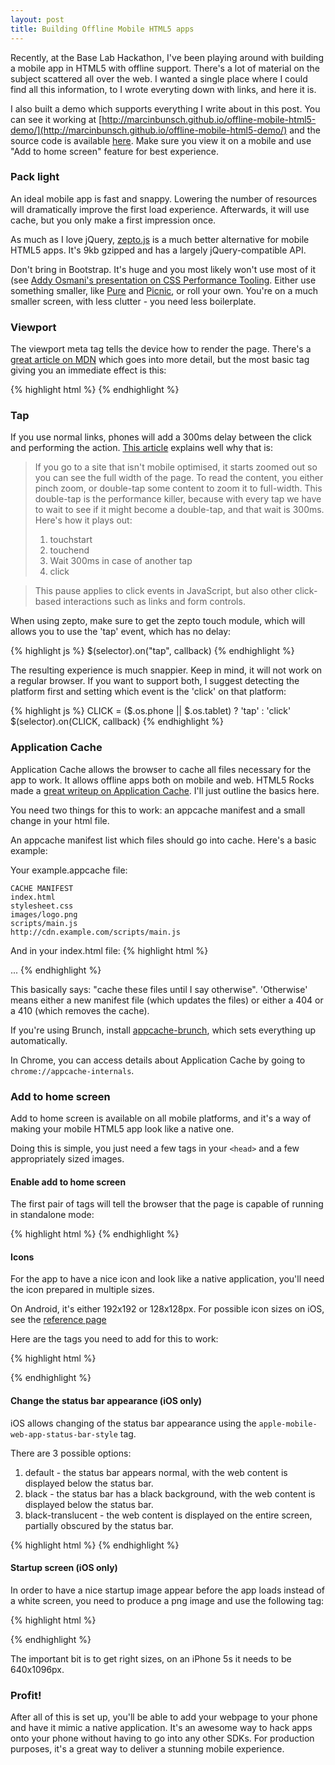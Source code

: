```yaml
---
layout: post
title: Building Offline Mobile HTML5 apps
---
```


Recently, at the Base Lab Hackathon, I've been playing around with building a mobile app in HTML5 with offline support. There's a lot of material on the subject scattered all over the web. I wanted a single place where I could find all this information, to I wrote everyting down with links, and here it is.

I also built a demo which supports everything I write about in this post. You can see it working at [http://marcinbunsch.github.io/offline-mobile-html5-demo/](http://marcinbunsch.github.io/offline-mobile-html5-demo/) and the source code is available [here](https://github.com/marcinbunsch/offline-mobile-html5-demo). Make sure you view it on a mobile and use "Add to home screen" feature for best experience.

### Pack light

An ideal mobile app is fast and snappy. Lowering the number of resources will dramatically improve the first load experience. Afterwards, it will use cache, but you only make a first impression once.

As much as I love jQuery, [zepto.js](http://zeptojs.com/) is a much better alternative for mobile HTML5 apps. It's 9kb gzipped and has a largely jQuery-compatible API.

Don't bring in Bootstrap. It's huge and you most likely won't use most of it (see [Addy Osmani's presentation on CSS Performance Tooling](https://speakerdeck.com/addyosmani/css-performance-tooling). Either use something smaller, like [Pure](http://purecss.io/) and [Picnic](http://picnicss.com/), or roll your own. You're on a much smaller screen, with less clutter - you need less boilerplate.

<!-- more -->

### Viewport

The viewport meta tag tells the device how to render the page. There's a [great article on MDN](https://developer.mozilla.org/en/docs/Mozilla/Mobile/Viewport_meta_tag) which goes into more detail, but the most basic tag giving you an immediate effect is this:

{% highlight html %}
<meta name="viewport" content="width=device-width, user-scalable=no">
{% endhighlight %}

### Tap

If you use normal links, phones will add a 300ms delay between the click and performing the action. [This article](http://updates.html5rocks.com/2013/12/300ms-tap-delay-gone-away) explains well why that is:

> If you go to a site that isn't mobile optimised, it starts zoomed out so you can see the full width of the page. To read the content, you either pinch zoom, or double-tap some content to zoom it to full-width. This double-tap is the performance killer, because with every tap we have to wait to see if it might become a double-tap, and that wait is 300ms. Here's how it plays out:
>
>  1. touchstart
>  2. touchend
>  3. Wait 300ms in case of another tap
>  4. click

>  This pause applies to click events in JavaScript, but also other click-based interactions such as links and form controls.

When using zepto, make sure to get the zepto touch module, which will allows you to use the 'tap' event, which has no delay:

{% highlight js %}
$(selector).on("tap", callback)
{% endhighlight %}

The resulting experience is much snappier. Keep in mind, it will not work on a regular browser. If you want to support both, I suggest detecting the platform first and setting which event is the 'click' on that platform:

{% highlight js %}
CLICK = ($.os.phone || $.os.tablet) ? 'tap' : 'click'
$(selector).on(CLICK, callback)
{% endhighlight %}

### Application Cache

Application Cache allows the browser to cache all files necessary for the app to work. It allows offline apps both on mobile and web. HTML5 Rocks made a [great writeup on Application Cache](http://www.html5rocks.com/en/tutorials/appcache/beginner/). I'll just outline the basics here.

You need two things for this to work: an appcache manifest and a small change in your html file.

An appcache manifest list which files should go into cache. Here's a basic example:

Your example.appcache file:

```
CACHE MANIFEST
index.html
stylesheet.css
images/logo.png
scripts/main.js
http://cdn.example.com/scripts/main.js
```

And in your index.html file:
{% highlight html %}
<html manifest="example.appcache">
  ...
</html>
{% endhighlight %}

This basically says: "cache these files until I say otherwise". 'Otherwise' means either a new manifest file (which updates the files) or either a 404 or a 410 (which removes the cache).

If you're using Brunch, install [appcache-brunch](https://github.com/brunch/appcache-brunch), which sets everything up automatically.

In Chrome, you can access details about Application Cache by going to `chrome://appcache-internals`.

### Add to home screen

Add to home screen is available on all mobile platforms, and it's a way of making your mobile HTML5 app look like a native one.

Doing this is simple, you just need a few tags in your `<head>` and a few appropriately sized images.

#### Enable add to home screen

The first pair of tags will tell the browser that the page is capable of running in standalone mode:

{% highlight html %}
<meta name="mobile-web-app-capable" content="yes">
<meta name="apple-mobile-web-app-capable" content="yes" />
{% endhighlight %}

#### Icons

For the app to have a nice icon and look like a native application, you'll need the icon prepared in multiple sizes.

On Android, it's either 192x192 or 128x128px. For possible icon sizes on iOS, see the [reference page](https://developer.apple.com/library/ios/documentation/UserExperience/Conceptual/MobileHIG/IconMatrix.html#//apple_ref/doc/uid/TP40006556-CH27)

Here are the tags you need to add for this to work:

{% highlight html %}
<!-- iOS -->
<link rel="apple-touch-icon" href="icon.png" /> <!-- default is 60x60px -->
<link rel="apple-touch-icon" sizes="76x76" href="icon.76.png" />
<link rel="apple-touch-icon" sizes="120x120" href="icon.120.png" />
<link rel="apple-touch-icon" sizes="152x152" href="icon.152.png" />
<link rel="apple-touch-icon" sizes="180x180" href="icon.180.png" />

<!-- Android -->
<link rel="icon" sizes="192x192" href="icon.192.png"> <!-- (recommended) -->
<link rel="icon" sizes="128x128" href="icon.128.png">
{% endhighlight %}

#### Change the status bar appearance (iOS only)

iOS allows changing of the status bar appearance using the `apple-mobile-web-app-status-bar-style` tag.

There are 3 possible options:

1. default - the status bar appears normal, with the web content is displayed below the status bar.
2. black - the status bar has a black background, with the web content is displayed below the status bar.
3. black-translucent - the web content is displayed on the entire screen, partially obscured by the status bar.

{% highlight html %}
<meta name="apple-mobile-web-app-status-bar-style" content="black" />
{% endhighlight %}

#### Startup screen (iOS only)

In order to have a nice startup image appear before the app loads instead of a white screen, you need to produce a png image and use the following tag:

{% highlight html %}
<link rel="apple-touch-startup-image" href="startup.png">
{% endhighlight %}

The important bit is to get right sizes, on an iPhone 5s it needs to be 640x1096px.

### Profit!

After all of this is set up, you'll be able to add your webpage to your phone and have it mimic a native application. It's an awesome way to hack apps onto your phone without having to go into any other SDKs. For production purposes, it's a great way to deliver a stunning mobile experience.

